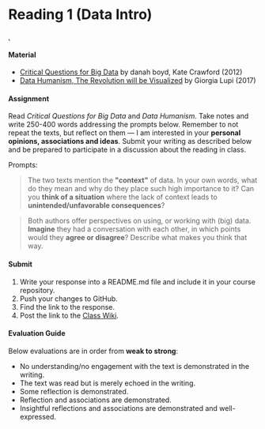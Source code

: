 # Reading 1 (Data Intro)
̨
#### Material
- [Critical Questions for Big Data](https://drive.google.com/file/d/1UHIPYi6UyY1hSlXQwcxkZ5EQdipexVIx/view?usp=sharing) by danah boyd, Kate Crawford (2012)
- [Data Humanism, The Revolution will be Visualized](http://giorgialupi.com/data-humanism-my-manifesto-for-a-new-data-wold/) by Giorgia Lupi (2017)


#### Assignment
Read *Critical Questions for Big Data* and *Data Humanism*. Take notes and write 250-400 words addressing the prompts below. Remember to not repeat the texts, but reflect on them — I am interested in your **personal opinions, associations and ideas**. Submit your writing as described below and be prepared to participate in a discussion about the reading in class.

Prompts:
>The two texts mention the **"context"** of data. In your own words, what do they mean and why do they place such high importance to it? Can you **think of a situation** where the lack of context leads to **unintended/unfavorable consequences**?

>Both authors offer perspectives on using, or working with (big) data. **Imagine** they had a conversation with each other, in which points would they **agree or disagree**? Describe what makes you think that way.

#### Submit

1. Write your response into a README.md file and include it in your course repository.
2. Push your changes to GitHub.
3. Find the link to the response.
4. Post the link to the [Class Wiki](https://github.com/leoneckert/critical-data-and-visualization-spring-2021/wiki).

#### Evaluation Guide
Below evaluations are in order from **weak to strong**:
- No understanding/no engagement with the text is demonstrated in the writing.
- The text was read but is merely echoed in the writing.
- Some reflection is demonstrated.
- Reflection and associations are demonstrated.
- Insightful reflections and associations are demonstrated and well-expressed.
